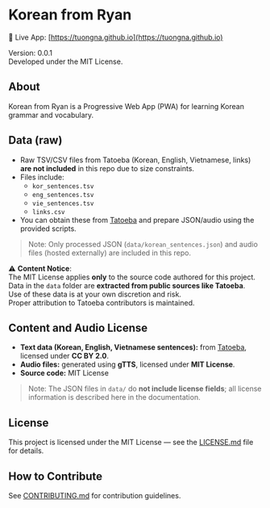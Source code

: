 # Korean from Ryan

🔗 Live App: [https://tuongna.github.io](https://tuongna.github.io)

Version: 0.0.1  
Developed under the MIT License.

## About

Korean from Ryan is a Progressive Web App (PWA) for learning Korean grammar and vocabulary.

## Data (raw)

-   Raw TSV/CSV files from Tatoeba (Korean, English, Vietnamese, links) **are not included** in this repo due to size constraints.
-   Files include:
    -   `kor_sentences.tsv`
    -   `eng_sentences.tsv`
    -   `vie_sentences.tsv`
    -   `links.csv`
-   You can obtain these from [Tatoeba](https://tatoeba.org) and prepare JSON/audio using the provided scripts.

> Note: Only processed JSON (`data/korean_sentences.json`) and audio files (hosted externally) are included in this repo.

⚠ **Content Notice**:  
The MIT License applies **only** to the source code authored for this project.  
Data in the `data` folder are **extracted from public sources like Tatoeba**.  
Use of these data is at your own discretion and risk.  
Proper attribution to Tatoeba contributors is maintained.

## Content and Audio License

-   **Text data (Korean, English, Vietnamese sentences):** from [Tatoeba](https://tatoeba.org), licensed under **CC BY 2.0**.
-   **Audio files:** generated using **gTTS**, licensed under **MIT License**.
-   **Source code:** MIT License

> Note: The JSON files in `data/` do **not include license fields**; all license information is described here in the documentation.

## License

This project is licensed under the MIT License — see the [LICENSE.md](LICENSE.md) file for details.

## How to Contribute

See [CONTRIBUTING.md](CONTRIBUTING.md) for contribution guidelines.
